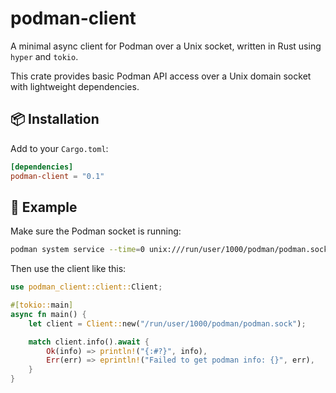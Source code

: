 # podman-client

A minimal async client for Podman over a Unix socket, written in Rust using `hyper` and `tokio`.

This crate provides basic Podman API access over a Unix domain socket with lightweight dependencies.

## 📦 Installation

Add to your `Cargo.toml`:

```toml
[dependencies]
podman-client = "0.1"
```

## 🚀 Example

Make sure the Podman socket is running:

```sh
podman system service --time=0 unix:///run/user/1000/podman/podman.sock
```

Then use the client like this:

```rust
use podman_client::client::Client;

#[tokio::main]
async fn main() {
    let client = Client::new("/run/user/1000/podman/podman.sock");

    match client.info().await {
        Ok(info) => println!("{:#?}", info),
        Err(err) => eprintln!("Failed to get podman info: {}", err),
    }
}
```
